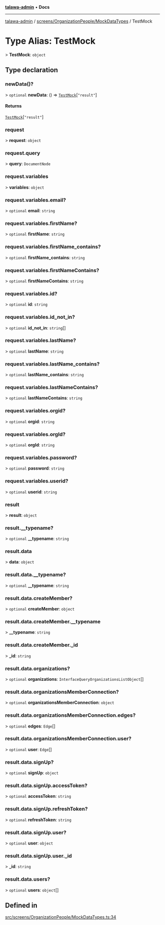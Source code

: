 [**talawa-admin**](../../../../README.md) • **Docs**

***

[talawa-admin](../../../../modules.md) / [screens/OrganizationPeople/MockDataTypes](../README.md) / TestMock

# Type Alias: TestMock

\> **TestMock**: `object`

## Type declaration

### newData()?

\> `optional` **newData**: () =\> [`TestMock`](TestMock.md)\[`"result"`\]

#### Returns

[`TestMock`](TestMock.md)\[`"result"`\]

### request

\> **request**: `object`

### request.query

\> **query**: `DocumentNode`

### request.variables

\> **variables**: `object`

### request.variables.email?

\> `optional` **email**: `string`

### request.variables.firstName?

\> `optional` **firstName**: `string`

### request.variables.firstName\_contains?

\> `optional` **firstName\_contains**: `string`

### request.variables.firstNameContains?

\> `optional` **firstNameContains**: `string`

### request.variables.id?

\> `optional` **id**: `string`

### request.variables.id\_not\_in?

\> `optional` **id\_not\_in**: `string`[]

### request.variables.lastName?

\> `optional` **lastName**: `string`

### request.variables.lastName\_contains?

\> `optional` **lastName\_contains**: `string`

### request.variables.lastNameContains?

\> `optional` **lastNameContains**: `string`

### request.variables.orgid?

\> `optional` **orgid**: `string`

### request.variables.orgId?

\> `optional` **orgId**: `string`

### request.variables.password?

\> `optional` **password**: `string`

### request.variables.userid?

\> `optional` **userid**: `string`

### result

\> **result**: `object`

### result.\_\_typename?

\> `optional` **\_\_typename**: `string`

### result.data

\> **data**: `object`

### result.data.\_\_typename?

\> `optional` **\_\_typename**: `string`

### result.data.createMember?

\> `optional` **createMember**: `object`

### result.data.createMember.\_\_typename

\> **\_\_typename**: `string`

### result.data.createMember.\_id

\> **\_id**: `string`

### result.data.organizations?

\> `optional` **organizations**: `InterfaceQueryOrganizationsListObject`[]

### result.data.organizationsMemberConnection?

\> `optional` **organizationsMemberConnection**: `object`

### result.data.organizationsMemberConnection.edges?

\> `optional` **edges**: `Edge`[]

### result.data.organizationsMemberConnection.user?

\> `optional` **user**: `Edge`[]

### result.data.signUp?

\> `optional` **signUp**: `object`

### result.data.signUp.accessToken?

\> `optional` **accessToken**: `string`

### result.data.signUp.refreshToken?

\> `optional` **refreshToken**: `string`

### result.data.signUp.user?

\> `optional` **user**: `object`

### result.data.signUp.user.\_id

\> **\_id**: `string`

### result.data.users?

\> `optional` **users**: `object`[]

## Defined in

[src/screens/OrganizationPeople/MockDataTypes.ts:34](https://github.com/PalisadoesFoundation/talawa-admin/blob/7a991b3aa824070bd53d6367f1ce7f072321af88/src/screens/OrganizationPeople/MockDataTypes.ts#L34)
